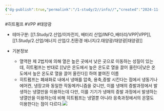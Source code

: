 ```yaml
---
{"dg-publish":true,"permalink":"/1-study/2//info//","created":"2024-11-20T21:02:27.705+09:00","updated":"2025-06-26T16:52:49.705+09:00"}
---
```


#히트펌프 #VPP #태양광 

- 테마구분: [[1.Study/2.산업/이차전지, 배터리 산업/INFO_배터리/VPP\|VPP]], [[1.Study/2.산업/에너지 산업/2.친환경 에너지/2.태양광/태양광\|태양광]]


- 기본정보
	- 열역한 제 2법치에 의해 열은 높은 곳에서 낮은 곳으로 이동하는 성질이 있는데, 히트펌프는 반대로 [[낮은 온도에서 높은 온도로 열을 끌어 올린다\|낮은 온도에서 높은 온도로 열을 끌어 올린다]] 하여 붙여진 이름
	- 히트펌프는 폐쇄화로 내에서 냉매를 압축, 용축,증발 시킨다는 점에서 냉동기나 에어컨, 냉장고와 동일한 작동메카니즘을 갖니만, 이를 냉매의 증발과정에서 발생하는 냉열만을 이용하는데 다만, 이를 기기가 냉매의 증발 과정에서 발생하는 냉열만을 이용하는데 비해 히트펌프는 냉열뿐 아니라 응축과정에서의 온열도 이용한다는 점이 다르다.![](https://i.imgur.com/ceqC8XH.png)




